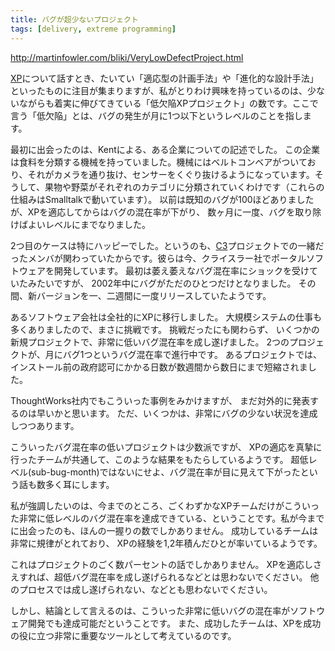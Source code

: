 ```yaml
---
title: バグが超少ないプロジェクト
tags: [delivery, extreme programming]
---
```


http://martinfowler.com/bliki/VeryLowDefectProject.html

[XP](http://martinfowler.com/articles/newMethodology.html#xp)について話すとき、たいてい「適応型の計画手法」や「進化的な設計手法」といったものに注目が集まりますが、私がとりわけ興味を持っているのは、少ないながらも着実に伸びてきている「低欠陥XPプロジェクト」の数です。ここで言う「低欠陥」とは、バグの発生が月に1つ以下というレベルのことを指します。

最初に出会ったのは、Kentによる、ある企業についての記述でした。
この企業は食料を分類する機械を持っていました。機械にはベルトコンベアがついており、それがカメラを通り抜け、センサーをくぐり抜けるようになっています。そうして、果物や野菜がそれぞれのカテゴリに分類されていくわけです（これらの仕組みはSmalltalkで動いています）。
以前は既知のバグが100ほどありましたが、XPを適応してからはバグの混在率が下がり、
数ヶ月に一度、バグを取り除けばよいレベルにまでなりました。

2つ目のケースは特にハッピーでした。というのも、[C3](/C3)プロジェクトでの一緒だったメンバが関わっていたからです。彼らは今、クライスラー社でポータルソフトウェアを開発しています。
最初は萎え萎えなバグ混在率にショックを受けていたみたいですが、
2002年中にバグがただのひとつだけとなりました。
その間、新バージョンを一、二週間に一度リリースしていたようです。

あるソフトウェア会社は全社的にXPに移行しました。
大規模システムの仕事も多くありましたので、まさに挑戦です。
挑戦だったにも関わらず、
いくつかの新規プロジェクトで、非常に低いバグ混在率を成し遂げました。
2つのプロジェクトが、月にバグ1つというバグ混在率で進行中です。
あるプロジェクトでは、インストール前の政府認可にかかる日数が数週間から数日にまで短縮されました。

ThoughtWorks社内でもこういった事例をみかけますが、
まだ対外的に発表するのは早いかと思います。
ただ、いくつかは、非常にバグの少ない状況を達成しつつあります。

こういったバグ混在率の低いプロジェクトは少数派ですが、
XPの適応を真摯に行ったチームが共通して、このような結果をもたらしているようです。
超低レベル(sub-bug-month)ではないにせよ、バグ混在率が目に見えて下がったという話も数多く耳にします。

私が強調したいのは、今までのところ、ごくわずかなXPチームだけがこういった非常に低レベルのバグ混在率を達成できている、ということです。私が今までに出会ったのも、ほんの一握りの数でしかありません。
成功しているチームは非常に規律がとれており、
XPの経験を1,2年積んだひとが率いているようです。

これはプロジェクトのごく数パーセントの話でしかありません。
XPを適応しさえすれば、超低バグ混在率を成し遂げられるなどとは思わないでください。
他のプロセスでは成し遂げられない、などとも思わないでください。

しかし、結論として言えるのは、こういった非常に低いバグの混在率がソフトウェア開発でも達成可能だということです。
また、成功したチームは、XPを成功の役に立つ非常に重要なツールとして考えているのです。
